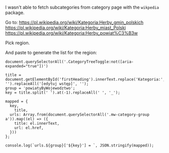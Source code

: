 I wasn't able to fetch subcategories from category page with the `wikpedia` package.

Go to:
https://pl.wikipedia.org/wiki/Kategoria:Herby_gmin_polskich
https://pl.wikipedia.org/wiki/Kategoria:Herby_miast_Polski
https://pl.wikipedia.org/wiki/Kategoria:Herby_powiat%C3%B3w

Pick region.

And paste to generate the list for the region:

```
document.querySelectorAll('.CategoryTreeToggle:not([aria-expanded="true"])')

title = document.getElementById('firstHeading').innerText.replace('Kategoria:', '').replaceAll('[edytuj wstęp]', '');
group = 'powiatyByWojewodztwo';
key = title.split(' ').at(-1).replaceAll(' ', '_');

mapped = {
  key,
	title,
  urls: Array.from(document.querySelectorAll('.mw-category-group a')).map((el) => ({
    title: el.innerText,
    url: el.href,
  }))
};

console.log(`urls.${group}['${key}'] = `, JSON.stringify(mapped));
```
